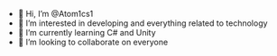 - 👋 Hi, I’m @Atom1cs1
- 👀 I’m interested in developing and everything related to technology
- 🌱 I’m currently learning C# and Unity
- 💞️ I’m looking to collaborate on everyone
